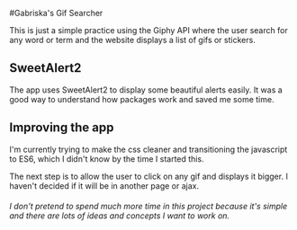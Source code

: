 #Gabriska's Gif Searcher

This is just a simple practice using the Giphy API where the user search for any word or term and the website displays a list of gifs or stickers.

## SweetAlert2

The app uses SweetAlert2 to display some beautiful alerts easily. It was a good way to understand how packages work and saved me some time.

## Improving the app

I'm currently trying to make the css cleaner and transitioning the javascript to ES6, which I didn't know by the time I started this.

The next step is to allow the user to click on any gif and displays it bigger. I haven't decided if it will be in another page or ajax.

###### I don't pretend to spend much more time in this project because it's simple and there are lots of ideas and concepts I want to work on.